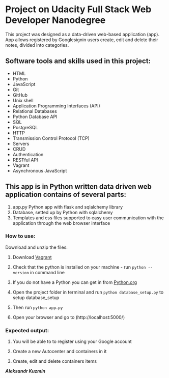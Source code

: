 # **Project on  Udacity Full Stack Web Developer Nanodegree**

This project was designed as a data-driven web-based application (app).
App allows registered by Googlesignin users create, edit and delete their notes, divided into categories.

## Software tools and skills used in this project:

- HTML
- Python
- JavaScript
- Git
- GitHub
- Unix shell
- Application Programming Interfaces (API)
- Relational Databases
- Python Database API
- SQL
- PostgreSQL
- HTTP
- Transmission Control Protocol (TCP)
- Servers
- CRUD
- Authentication
- RESTful API
- Vagrant
- Asynchronous JavaScript

## **This app is in Python written data driven web application contains of several parts:**

1. app.py Python app with flask and sqlalchemy library
2. Database, setted up by Python with sqlalchemy
3. Templates and css files supported to easy user communication with the application through the web browser interface

### **How to use:**

Download and unzip the files:

1. Download [Vagrant](https://github.com/AleksanderKuzmin/storage.git)

2. Check that the python is installed on your machine - run `python --version` in command line

3. If you do not have a Python you can get in from  [Python.org](https://www.python.org/downloads/)

4. Open the project folder in terminal and run `python database_setup.py` to setup database_setup

5. Then run `python app.py`

6. Open your browser and go to (http://localhost:5000/)


### **Expected output:**

1. You will be able to to register using your Google account

2. Create a new Autocenter and containers in it

3. Create, edit and delete containers items



_**Aleksandr Kuzmin**_
